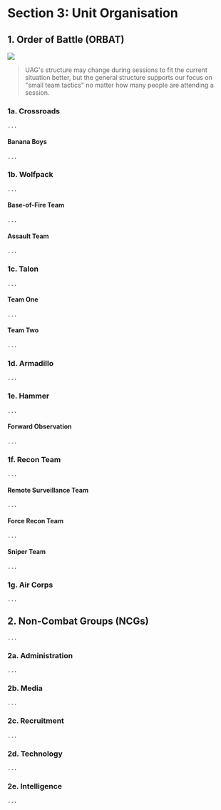 # Section 3: Unit Organisation

## 1. Order of Battle (ORBAT)

[![](/orbat-comms.png)](/orbat-comms.png)

> UAG's structure may change during sessions to fit the current situation better, but the general structure supports our focus on "small team tactics" no matter how many people are attending a session.

### 1a. Crossroads

`...`

#### Banana Boys

`...`

### 1b. Wolfpack

`...`

#### Base-of-Fire Team

`...`

#### Assault Team

`...`

### 1c. Talon

`...`

#### Team One

`...`

#### Team Two

`...`

### 1d. Armadillo

`...`

### 1e. Hammer

`...`

#### Forward Observation

`...`

### 1f. Recon Team

`...`

#### Remote Surveillance Team

`...`

#### Force Recon Team

`...`

#### Sniper Team

`...`

### 1g. Air Corps

`...`

## 2. Non-Combat Groups (NCGs)

`...`

### 2a. Administration

`...`

### 2b. Media

`...`

### 2c. Recruitment

`...`

### 2d. Technology

`...`

### 2e. Intelligence

`...`
